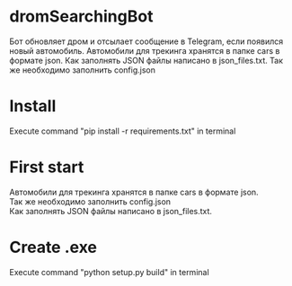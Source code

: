 # dromSearchingBot
Бот обновляет дром и отсылает сообщение в Telegram, если появился новый автомобиль.
Автомобили для трекинга хранятся в папке cars в формате json. Как заполнять JSON файлы написано в json_files.txt.
Так же необходимо заполнить config.json

# Install

Execute command "pip install -r requirements.txt" in terminal

# First start
Автомобили для трекинга хранятся в папке cars в формате json.  
Так же необходимо заполнить config.json  
Как заполнять JSON файлы написано в json_files.txt.  

# Create .exe

Execute command "python setup.py build" in terminal

